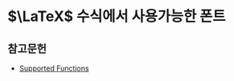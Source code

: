 <!---
title: "$\LaTeX$ 수식에서 사용가능한 폰트"
category: Typesetting
language: Korean
--->

# $\LaTeX$ 수식에서 사용가능한 폰트

## 참고문헌

- [Supported Functions](https://katex.org/docs/supported.html)
